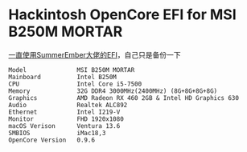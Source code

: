 # Hackintosh OpenCore EFI for MSI B250M MORTAR
[一直使用SummerEmber大佬的EFI](https://github.com/SummerEmber/MSI-B250M-MORTAR)，自己只是备份一下
```
Model              MSI B250M MORTAR
Mainboard          Intel B250M
CPU                Intel Core i5-7500
Memory             32G DDR4 3000MHz(2400MHz) (8G+8G+8G+8G)
Graphics           AMD Radeon RX 460 2GB & Intel HD Graphics 630
Audio              Realtek ALC892
Ethernet           Intel I219-V
Monitor            FHD 1920x1080
macOS Verison      Ventura 13.6
SMBIOS             iMac18,3
OpenCore Version   0.9.6
```
